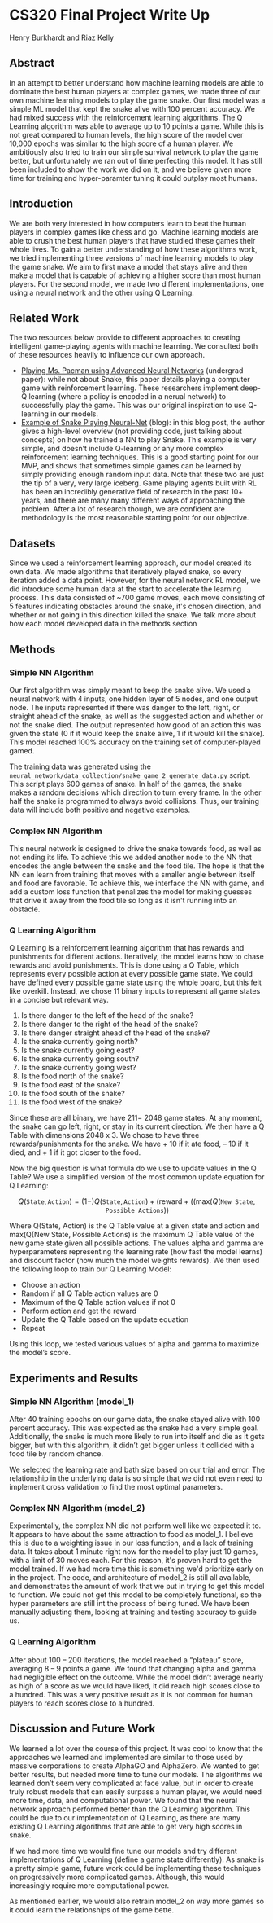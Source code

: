 # CS320 Final Project Write Up
Henry Burkhardt and Riaz Kelly
## Abstract 
In an attempt to better understand how machine learning models are able to dominate the best human players at complex games, we made three of our own machine learning models to play the game snake. Our first model was a simple ML model that kept the snake alive with 100 percent accuracy. We had mixed success with the reinforcement learning algorithms. The Q Learning algorithm was able to average up to 10 points a game. While this is not great compared to human levels, the high score of the model over 10,000 epochs was similar to the high score of a human player. We ambitiously also tried to train our simple survival network to play the game better, but unfortunately we ran out of time perfecting this model. It has still been included to show the work we did on it, and we believe given more time for training and hyper-paramter tuning it could outplay most humans. 
## Introduction 
We are both very interested in how computers learn to beat the human players in complex games like chess and go. Machine learning models are able to crush the best human players that have studied these games their whole lives. To gain a better understanding of how these algorithms work, we tried implementing three versions of machine learning models to play the game snake. We aim to first make a model that stays alive and then make a model that is capable of achieving a higher score than most human players. For the second model, we made two different implementations, one using a neural network and the other using Q Learning.
## Related Work 
The two resources below provide to different approaches to creating intelligent game-playing agents with machine learning. We consulted both of these resources heavily to influence our own approach. 
- [Playing Ms. Pacman using Advanced Neural Networks](https://fse.studenttheses.ub.rug.nl/14915/1/AI_BA_2017_AJTENCAAT.pdf) (undergrad paper): while not about Snake, this paper details playing a computer game with reinforcement learning. These researchers implement deep-Q learning (where a policy is encoded in a nerual network) to successfully play the game. This was our original inspiration to use Q-learning in our models. 
- [Example of Snake Playing Neural-Net](https://towardsdatascience.com/today-im-going-to-talk-about-a-small-practical-example-of-using-neural-networks-training-one-to-6b2cbd6efdb3) (blog): in this blog post, the author gives a high-level overview (not providing code, just talking about concepts) on how he trained a NN to play Snake. This example is very simple, and doesn’t include Q-learning or any more complex reinforcement learning techniques. This is a good starting point for our MVP, and shows that sometimes simple games can be learned by simply providing enough random input data. 
Note that these two are just the tip of a very, very large iceberg. Game playing agents built with RL has been an incredibly generative field of research in the past 10+ years, and there are many many different ways of approaching the problem. After a lot of research though, we are confident are methodology is the most reasonable starting point for our objective. 
## Datasets
Since we used a reinforcement learning approach, our model created its own data. We made algorithms that iteratively played snake, so every iteration added a data point. However, for the neural network RL model, we did introduce some human data at the start to accelerate the learning process. This data consisted of ~700 game moves, each move consisting of 5 features indicating obstacles around the snake, it's chosen direction, and whether or not going in this direction killed the snake. We talk more about how each model developed data in the methods section
## Methods 
### Simple NN Algorithm 
Our first algorithm was simply meant to keep the snake alive. We used a neural network with 4 inputs, one hidden layer of 5 nodes, and one output node. The inputs represented if there was danger to the left, right, or straight ahead of the snake, as well as the suggested action and whether or not the snake died. The output represented how good of an action this was given the state (0 if it would keep the snake alive, 1 if it would kill the snake). This model reached 100% accuracy on the training set of computer-played gamed.  

The training data was generated using the `neural_network/data_collection/snake_game_2_generate_data.py` script. This script plays 600 games of snake. In half of the games, the snake makes a random decisions which direction to turn every frame. In the other half the snake is programmed to always avoid collisions. Thus, our training data will include both positive and negative examples. 
### Complex NN Algorithm
This neural network is designed to drive the snake towards food, as well as not ending its life. To achieve this we added another node to the NN that encodes the angle between the snake and the food tile. The hope is that the NN can learn from training that moves with a smaller angle between itself and food are favorable. To achieve this, we interface the NN with game, and add a custom loss function that penalizes the model for making guesses that drive it away from the food tile so long as it isn't running into an obstacle.
### Q Learning Algorithm

Q Learning is a reinforcement learning algorithm that has rewards and punishments for different actions. Iteratively, the model learns how to chase rewards and avoid punishments. This is done using a Q Table, which represents every possible action at every possible game state. We could have defined every possible game state using the whole board, but this felt like overkill. Instead, we chose 11 binary inputs to represent all game states in a concise but relevant way. 

1. Is there danger to the left of the head of the snake?
2. Is there danger to the right of the head of the snake?
3. Is there danger straight ahead of the head of the snake?
4. Is the snake currently going north?
5. Is the snake currently going east?
6. Is the snake currently going south?
7. Is the snake currently going west?
8. Is the food north of the snake?
9. Is the food east of the snake?
10. Is the food south of the snake?
11. Is the food west of the snake?

  Since these are all binary, we have 211= 2048 game states. At any moment, the snake can go left, right, or stay in its current direction. We then have a Q Table with dimensions 2048 x 3. We chose to have three rewards/punishments for the snake. We have + 10 if it ate food, – 10 if it died, and + 1 if it got closer to the food. 

Now the big question is what formula do we use to update values in the Q Table? We use a simplified version of the most common update equation for Q Learning:

$$Q(\texttt{State}, \texttt{Action}) = (1 - ) Q(\texttt{State}, \texttt{Action}) + (\text{reward}+ ((\text{max}(Q(\texttt{New State}, \texttt{Possible Actions}))$$

Where Q(State, Action) is the Q Table value at a given state and action and max(Q(New State, Possible Actions) is the maximum Q Table value of the new game state given all possible actions. The values alpha and gamma are hyperparameters representing the learning rate (how fast the model learns) and discount factor (how much the model weights rewards). We then used the following loop to train our Q Learning Model:
- Choose an action
- Random if all Q Table action values are 0
- Maximum of the Q Table action values if not 0
- Perform action and get the reward
- Update the Q Table based on the update equation
- Repeat

Using this loop, we tested various values of alpha and gamma to maximize the model’s score.
## Experiments and Results 
### Simple NN Algorithm (model_1)
After 40 training epochs on our game data, the snake stayed alive with 100 percent accuracy. This was expected as the snake had a very simple goal. Additionally, the snake is much more likely to run into itself and die as it gets bigger, but with this algorithm, it didn’t get bigger unless it collided with a food tile by random chance. 

We selected the learning rate and bath size based on our trial and error. The relationship in the underlying data is so simple that we did not even need to implement cross validation to find the most optimal parameters.
### Complex NN Algorithm (model_2)
Experimentally, the complex NN did not perform well like we expected it to. It appears to have about the same attraction to food as model_1. I believe this is due to a weighting issue in our loss function, and a lack of training data. It takes about 1 minute right now for the model to play just 10 games, with a limit of 30 moves each. For this reason, it's proven hard to get the model trained. If we had more time this is something we'd prioritize early on in the project. The code, and architecture of model_2 is still all available, and demonstrates the amount of work that we put in trying to get this model to function. We could not get this model to be completely functional, so the hyper parameters are still int the process of being tuned. We have been manually adjusting them, looking at training and testing accuracy to guide us. 
### Q Learning Algorithm
After about 100 – 200 iterations, the model reached a “plateau” score, averaging 8 – 9 points a game. We found that changing alpha and gamma had negligible effect on the outcome. While the model didn’t average nearly as high of a score as we would have liked, it did reach high scores close to a hundred. This was a very positive result as it is not common for human players to reach scores close to a hundred.
## Discussion and Future Work
We learned a lot over the course of this project. It was cool to know that the approaches we learned and implemented are similar to those used by massive corporations to create AlphaGO and AlphaZero. We wanted to get better results, but needed more time to tune our models. The algorithms we learned don’t seem very complicated at face value, but in order to create truly robust models that can easily surpass a human player, we would need more time, data, and computational power. We found that the neural network approach performed better than the Q Learning algorithm. This could be due to our implementation of Q Learning, as there are many existing Q Learning algorithms that are able to get very high scores in snake. 

If we had more time we would fine tune our models and try different implementations of Q Learning (define a game state differently). As snake is a pretty simple game, future work could be implementing these techniques on progressively more complicated games. Although, this would increasingly require more computational power.

As mentioned earlier, we would also retrain model_2 on way more games so it could learn the relationships of the game bette. 

